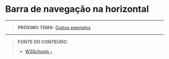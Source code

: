 # Barra de navegação na horizontal





***

> **PRÓXIMO TEMA:** [Outros exemplos](/conteudo/20-demos)

***


> **FONTE DO CONTEÚDO**:
>
> - [W3Schools - ]()
